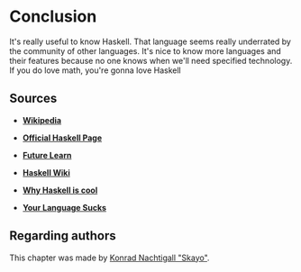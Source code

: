 # Conclusion

It's really useful to know Haskell.
That language seems really underrated by the community of other languages.
It's nice to know more languages and their features because no one knows when we'll need specified technology.
If you do love math, you're gonna love Haskell

## Sources

* [**Wikipedia**](https://en.wikipedia.org/wiki/Haskell_(programming_language))

* [**Official Haskell Page**](https://www.haskell.org)

* [**Future Learn**](https://www.futurelearn.com/courses/functional-programming-haskell/0/steps/27239)

* [**Haskell Wiki**](https://wiki.haskell.org)

* [**Why Haskell is cool**](https://gist.github.com/hrldcpr/2430176)

* [**Your Language Sucks**](https://wiki.theory.org/index.php/YourLanguageSucks)

## Regarding authors

This chapter was made by [Konrad Nachtigall "Skayo"](https://github.com/Skayo).